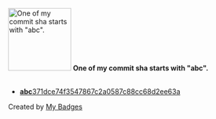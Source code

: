 <img src="https://github.com/my-badges/my-badges/blob/master/src/all-badges/abc-commit/abc-commit.png?raw=true" alt="One of my commit sha starts with &quot;abc&quot;." title="One of my commit sha starts with &quot;abc&quot;." width="128">
<strong>One of my commit sha starts with &quot;abc&quot;.</strong>
<br><br>

- <a href="https://github.com/Azecko/test-repository/commit/abc371dce74f3547867c2a0587c88cc68d2ee63a"><strong>abc</strong>371dce74f3547867c2a0587c88cc68d2ee63a</a>


Created by <a href="https://github.com/my-badges/my-badges">My Badges</a>